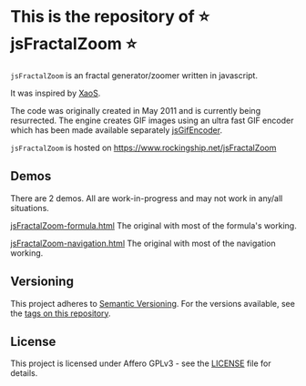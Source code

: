 # This is the repository of :star: jsFractalZoom :star:

`jsFractalZoom` is an fractal generator/zoomer written in javascript.
 
It was inspired by [XaoS](http://xaos.sourceforge.net/black/index.php).

The code was originally created in May 2011 and is currently being resurrected.
The engine creates GIF images using an ultra fast GIF encoder which has been made available separately [jsGifEncoder](https://github.com/xyzzy/jsGifEncoder). 
 
`jsFractalZoom` is hosted on https://www.rockingship.net/jsFractalZoom

## Demos

There are 2 demos. All are work-in-progress and may not work in any/all situations.

[jsFractalZoom-formula.html](jsFractalZoom-formulas.html)
The original with most of the formula's working.

[jsFractalZoom-navigation.html](jsFractalZoom-navigation.html)
The original with most of the navigation working.

## Versioning

This project adheres to [Semantic Versioning](http://semver.org/spec/v2.0.0.html). 
For the versions available, see the [tags on this repository](https://github.com/xyzzy/jsFractalZoom/tags).

## License

This project is licensed under Affero GPLv3 - see the [LICENSE](LICENSE) file for details.
